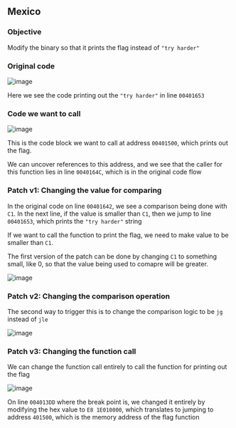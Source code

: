 Mexico
---

### Objective

Modify the binary so that it prints the flag instead of `"try harder"`

### Original code

![image](https://user-images.githubusercontent.com/7328587/119462656-88dcea00-bd73-11eb-813e-0cf03684fd92.png)

Here we see the code printing out the `"try harder"` in line `00401653`

### Code we want to call

![image](https://user-images.githubusercontent.com/7328587/119463233-2506f100-bd74-11eb-960e-8e1b76983dfa.png)

This is the code block we want to call at address `00401500`, which prints out the flag.

We can uncover references to this address, and we see that the caller for this function lies in line `0040164C`, which is in the original code flow

### Patch v1: Changing the value for comparing

In the original code on line `00401642`, we see a comparison being done with `C1`. In the next line, if the value is smaller than `C1`, then we jump to line `00401653`, which prints the `"try harder"` string

If we want to call the function to print the flag, we need to make value to be smaller than `C1`.

The first version of the patch can be done by changing `C1` to something small, like 0, so that the value being used to comapre will be greater.

![image](https://user-images.githubusercontent.com/7328587/119464896-c6db0d80-bd75-11eb-9c94-ae69468807f1.png)

### Patch v2: Changing the comparison operation

The second way to trigger this is to change the comparison logic to be `jg` instead of `jle`

![image](https://user-images.githubusercontent.com/7328587/119465080-ef630780-bd75-11eb-8456-5234355e0758.png)

### Patch v3: Changing the function call

We can change the function call entirely to call the function for printing out the flag

![image](https://user-images.githubusercontent.com/7328587/119499760-9b6a1a00-bd99-11eb-8bfe-1efd649aee8e.png)

On line `004013DD` where the break point is, we changed it entirely by modifying the hex value to `E8 1E010000`, which translates to jumping to address `401500`, which is the memory address of the flag function

